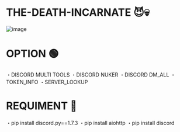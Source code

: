 # THE-DEATH-INCARNATE 😈💀

![image](https://user-images.githubusercontent.com/99751673/175611226-949dd930-508b-4a9f-a603-15cef0b9db31.png)

# OPTION 🟢
 ・DISCORD MULTI TOOLS
 ・DISCORD NUKER
 ・DISCORD DM_ALL
 ・TOKEN_INFO
 ・SERVER_LOOKUP

# REQUIMENT 📁
・pip install discord.py==1.7.3
・pip install aiohttp
・pip install discord


